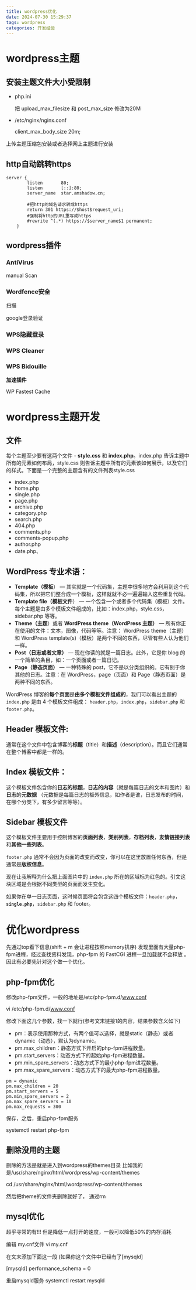 ```yaml
---
title: wordpress优化
date: 2024-07-30 15:29:37
tags: wordpress
categories: 开发经验
---
```

# wordpress主题

## 安装主题文件大小受限制

- php.ini

  把 upload_max_filesize 和 post_max_size 修改为20M

- /etc/nginx/nginx.conf

  client_max_body_size 20m;

上传主题压缩包安装或者选择网上主题进行安装

## http自动跳转https

```
server {
        listen       80;
        listen       [::]:80;
        server_name  star.amshadow.cn;
		
        #把http的域名请求转成https
		return 301 https://$host$request_uri;
		#强制将http的URL重写成https
        #rewrite ^(.*) https://$server_name$1 permanent;
    }
```

## wordpress插件

### AntiVirus

manual Scan 

### Wordfence安全

扫描

google登录验证

### WPS隐藏登录

### WPS Cleaner

### WPS Bidouille

**加速插件**

WP Fastest Cache


# wordpress主题开发

## 文件

每个主题至少要有这两个文件 - **style.css** 和 **index.php**。index.php 告诉主题中所有的元素如何布局，style.css 则告诉主题中所有的元素该如何展示，以及它们的样式。下面是一个完整的主题含有的文件列表style.css

- index.php
- home.php
- single.php
- page.php
- archive.php
- category.php
- search.php
- 404.php
- comments.php
- comments-popup.php
- author.php
- date.php、

## WordPress 专业术语：

- **Template（模板**） — 其实就是一个代码集，主题中很多地方会利用到这个代码集，所以把它们整合成一个模板，这样就就不必一遍遍输入这些重复代码。
- **Template file（模板文件**） — 一个包含一个或者多个代码集（模板）文件。每个主题是由多个模板文件组成的，比如：index.php，style.css，sidebar.php 等等。
- **Theme（主题**）或者 **WordPress theme（WordPress 主题）** — 所有你正在使用的文件：文本，图像，代码等等。注意： WordPress theme（主题）和 WordPress template(s)（模板）是两个不同的东西，尽管有些人认为他们一样。
- **Post（日志或者文章）** — 现在你读的就是一篇日志。此外，它是你 blog 的一个简单的条目，如：一个页面或者一篇日记。
- **Page（静态页面）** — 一种特殊的 post，它不是以分类组织的。它有别于你其他的日志。注意：在 WordPress，page（页面）和 Page（静态页面）是两种不同的东西。

WordPress 博客的**每个页面**是**由多个模板文件组成的**，我们可以看出主题的 `index.php` 是由 4 个模板文件组成： `header.php`，`index.php`，`sidebar.php` 和 `footer.php`。

## Header 模板文件:

通常在这个文件中包含博客的**标题**（title）和**描述**（description）。而且它们通常在整个博客中都是一样的。

## Index 模板文件：

这个模板文件包含你的**日志的标题**，**日志的内容**（就是每篇日志的文本和图片）和**日志**的**元数据** （元数据是每篇日志的额外信息，如作者是谁，日志发布的时间，在哪个分类下，有多少留言等等）。



## Sidebar 模板文件

这个模板文件主要用于控制博客的**页面列表**，**类别列表**，**存档列表**，**友情链接列表**和**其他一些列表**。

`footer.php` 通常不会因为页面的改变而改变，你可以在这里放置任何东西，但是通常是**版权信息**。

现在让我解释为什么把上面图片中的 `index.php` 所在的区域标为红色的。引文这块区域是会根据不同类型的页面而发生变化。

如果你在单一日志页面，这时候页面将会包含这四个模板文件：`header.php`，**`single.php`**，`sidebar.php` 和 footer。



# 优化wordpress

先通过top看下信息(shift + m 会让进程按照memory排序)
发现里面有大量php-fpm进程，经过查找资料发现，php-fpm 的 FastCGI 进程一旦加载就不会释放 。因此有必要先针对这个做一个优化。

## php-fpm优化

修改php-fpm文件，一般的地址是/etc/php-fpm.d/www.conf

vi /etc/php-fpm.d/www.conf

修改下面这几个参数，找一下就行(参考文末链接1的内容，结果参数含义如下)

- pm：表示使用那种方式，有两个值可以选择，就是static（静态）或者dynamic（动态），默认为dynamic。
- pm.max_children：静态方式下开启的php-fpm进程数量。
- pm.start_servers：动态方式下的起始php-fpm进程数量。
- pm.min_spare_servers：动态方式下的最小php-fpm进程数量。
- pm.max_spare_servers：动态方式下的最大php-fpm进程数量。

```
pm = dynamic
pm.max_children = 20
pm.start_servers = 5
pm.min_spare_servers = 2
pm.max_spare_servers = 10
pm.max_requests = 300
```

保存，之后，重启php-fpm服务



systemctl restart php-fpm



## 删除没用的主题

删除的方法是就是进入到wordpress的themes目录
比如我的是/usr/share/nginx/html/wordpress/wp-content/themes

cd /usr/share/nginx/html/wordpress/wp-content/themes

然后把theme的文件夹删除就好了， 通过rm

## mysql优化

超乎寻常的有!!! 但是降低一点打开的速度，一般可以降低50%的内存消耗

编辑 my.cnf文件
vi  my.cnf

在文末添加下面这一段 (如果你这个文件中已经有了[mysqld]

[mysqld]
performance_schema = 0

重启mysqld服务
systemctl restart mysqld